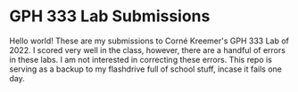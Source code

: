 # GPH 333 Lab Submissions

Hello world!
These are my submissions to Corné Kreemer's GPH 333 Lab of 2022.
I scored very well in the class, however, there are a handful of errors in these labs. I am not interested in correcting these errors.
This repo is serving as a backup to my flashdrive full of school stuff, incase it fails one day.
